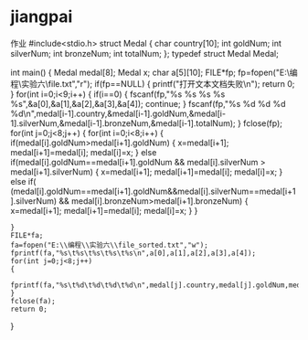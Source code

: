 # jiangpai
作业
#include<stdio.h>
struct Medal
{
	char country[10];
	int goldNum;
	int silverNum;
	int bronzeNum;
	int totalNum;
};
typedef struct Medal Medal;

int main()
{
	Medal medal[8];
	Medal x;
	char a[5][10];
	FILE*fp;
	fp=fopen("E:\\编程\\实验六\\file.txt","r");
	if(fp==NULL)
	{
		printf("打开文本文档失败\n");
		return 0;
	}
	for(int i=0;i<9;i++)
	{
		if(i==0)
		{
			fscanf(fp,"%s %s %s %s %s",&a[0],&a[1],&a[2],&a[3],&a[4]);
			continue;
		}
		fscanf(fp,"%s %d %d %d %d\n",medal[i-1].country,&medal[i-1].goldNum,&medal[i-1].silverNum,&medal[i-1].bronzeNum,&medal[i-1].totalNum);
	}
	fclose(fp);
	for(int j=0;j<8;j++)
	{
		for(int i=0;i<8;i++)
		{
			if(medal[i].goldNum>medal[i+1].goldNum)
			{
				x=medal[i+1];
				medal[i+1]=medal[i];
				medal[i]=x;
			}
			else if(medal[i].goldNum==medal[i+1].goldNum && medal[i].silverNum > medal[i+1].silverNum)
			{
				x=medal[i+1];
				medal[i+1]=medal[i];
				medal[i]=x;
			}
			else if( (medal[i].goldNum==medal[i+1].goldNum&&medal[i].silverNum==medal[i+1].silverNum) && medal[i].bronzeNum>medal[i+1].bronzeNum)
			{
				x=medal[i+1];
				medal[i+1]=medal[i];
				medal[i]=x;
			}
		}
		
	}
	FILE*fa;
	fa=fopen("E:\\编程\\实验六\\file_sorted.txt","w");
	fprintf(fa,"%s\t%s\t%s\t%s\t%s\n",a[0],a[1],a[2],a[3],a[4]);
	for(int j=0;j<8;j++)
	{
		fprintf(fa,"%s\t%d\t%d\t%d\t%d\n",medal[j].country,medal[j].goldNum,medal[j].silverNum,medal[j].bronzeNum,medal[j].totalNum);
	}
	fclose(fa);
	return 0;
}
